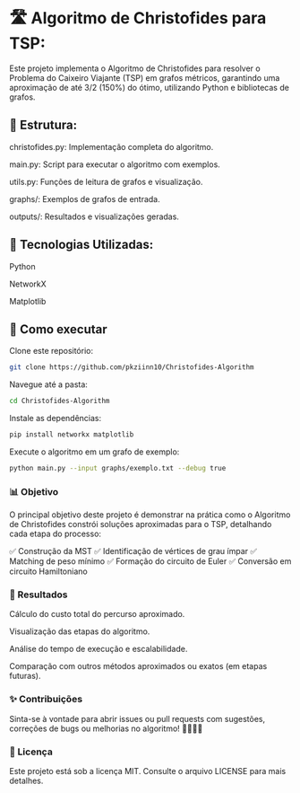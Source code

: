 # 🛣️ Algoritmo de Christofides para TSP:
Este projeto implementa o Algoritmo de Christofides para resolver o Problema do Caixeiro Viajante (TSP) em grafos métricos, garantindo uma aproximação de até 3/2 (150%) do ótimo, utilizando Python e bibliotecas de grafos.

## 📁 Estrutura:
christofides.py: Implementação completa do algoritmo.

main.py: Script para executar o algoritmo com exemplos.

utils.py: Funções de leitura de grafos e visualização.

graphs/: Exemplos de grafos de entrada.

outputs/: Resultados e visualizações geradas.

## 🧪 Tecnologias Utilizadas:

Python

NetworkX

Matplotlib

## 🚀 Como executar
Clone este repositório:

```bash
git clone https://github.com/pkziinn10/Christofides-Algorithm
```

Navegue até a pasta:
```bash
cd Christofides-Algorithm
```

Instale as dependências:
```python
pip install networkx matplotlib
```
Execute o algoritmo em um grafo de exemplo:

``` bash
python main.py --input graphs/exemplo.txt --debug true
```

### 📊 Objetivo
O principal objetivo deste projeto é demonstrar na prática como o Algoritmo de Christofides constrói soluções aproximadas para o TSP, detalhando cada etapa do processo:

✅ Construção da MST
✅ Identificação de vértices de grau ímpar
✅ Matching de peso mínimo
✅ Formação do circuito de Euler
✅ Conversão em circuito Hamiltoniano

### 📌 Resultados
Cálculo do custo total do percurso aproximado.

Visualização das etapas do algoritmo.

Análise do tempo de execução e escalabilidade.

Comparação com outros métodos aproximados ou exatos (em etapas futuras).

### ✨ Contribuições
Sinta-se à vontade para abrir issues ou pull requests com sugestões, correções de bugs ou melhorias no algoritmo! 👩‍💻👨‍💻

### 📄 Licença
Este projeto está sob a licença MIT. Consulte o arquivo LICENSE para mais detalhes.
